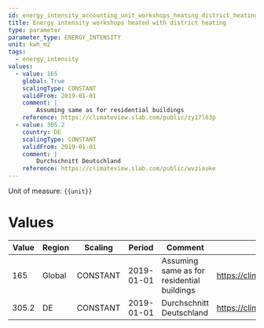```yaml
---
id: energy_intensity_accounting_unit_workshops_heating_district_heating
title: Energy intensity workshops heated with district heating
type: parameter
parameter_type: ENERGY_INTENSITY
unit: kwh_m2
tags:
  - energy_intensity
values:
  - value: 165
    global: True
    scalingType: CONSTANT
    validFrom: 2019-01-01
    comment: |
        Assuming same as for residential buildings
    reference: https://climateview.slab.com/public/zy17l63p
  - value: 305.2
    country: DE
    scalingType: CONSTANT
    validFrom: 2019-01-01
    comment: |
        Durchschnitt Deutschland
    reference: https://climateview.slab.com/public/wvziauke
---
```



Unit of measure: `{{unit}}`


# Values


| Value | Region | Scaling | Period | Comment | Reference |
|-------|--------|---------|--------|---------|-----------|
| 165 | Global | CONSTANT | 2019-01-01 | Assuming same as for residential buildings | https://climateview.slab.com/public/zy17l63p |
| 305.2 | DE | CONSTANT | 2019-01-01 | Durchschnitt Deutschland | https://climateview.slab.com/public/wvziauke |


